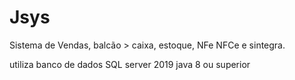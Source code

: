 # Jsys
Sistema de Vendas, balcão > caixa, estoque, NFe NFCe e sintegra.

utiliza banco de dados SQL server 2019
java 8 ou superior
